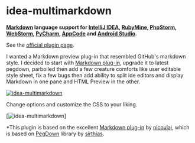 idea-multimarkdown
==================

**[Markdown](http://daringfireball.net/projects/markdown) language support for [IntelliJ IDEA](http://www.jetbrains.com/idea), [RubyMine](http://www.jetbrains.com/ruby), [PhpStorm](http://www.jetbrains.com/phpstorm), [WebStorm](http://www.jetbrains.com/webstorm), [PyCharm](http://www.jetbrains.com/pycharm), [AppCode](http://www.jetbrains.com/objc) and [Android Studio](http://developer.android.com/sdk/installing/studio.html).**

See the [official plugin page](http://plugins.intellij.net/plugin?id=).

I wanted a Markdown preview plug-in that resembled GitHub's markdown style. I decided to start with [Markdown plug-in](https://github.com/nicoulaj/idea-markdown), upgrade it to latest pegdown, parboiled
then add a few creature comforts like user editable style sheet, fix a few bugs then add ability to split ide editors and display Markdown in one pane and HTML Preview in the other.

[![idea-multimarkdown](https://raw.githubusercontent.com/vsch/idea-multimarkdown/master/assets/images/ScreenShot_preview.png)](http://plugins.intellij.net/plugin?id=)

Change options and customize the CSS to your liking.

[![idea-multimarkdown](https://raw.githubusercontent.com/vsch/idea-multimarkdown/master/assets/images/ScreenShot_settings.png)]


*This plugin is based on the excellent [Markdown plug-in](https://github.com/nicoulaj/idea-markdown) by [nicoulaj](https://github.com/nicoulaj), 
which is based on [PegDown](http://pegdown.org) library by [sirthias](https://github.com/sirthias). 
